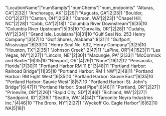"LocationName"|"numSampls"|"numChems"|"num_endpoints"
"Alturas, CA"|2|32|1
"Anchorage, AK"|2|29|1
"Augusta, GA"|2|25|1
"Boulder, CO"|2|27|1
"Canton, OH"|2|28|1
"Carson, WA"|2|23|1
"Chapel Hill, NC"|2|28|1
"Cobb, CA"|2|18|1
"Columbia River Downstream"|6|35|10
"Columbia River Upstream"|5|35|10
"Corvallis, OR"|2|28|1
"Cudahy, WI"|2|34|1
"Grand Isle, Louisiana"|8|31|10
"Gulf Seal No. 253 Henry Company"|3|47|10
"Gulf Shores, Alabama"|8|31|11
"Gulfport, Mississippi"|6|33|10
"Henry Seal No. 532, Henry Company"|3|25|10
"Houston, TX"|2|35|1
"Johnson Creek"|2|47|11
"LaPine, OR"|4|1523|11
"Las Vegas, NV"|2|27|1
"Lincoln, NE"|2|30|1
"Macungie, PA"|2|33|1
"McCormick and Baxter"|6|35|10
"Newport, OR"|4|29|1
"None"|16|12|12
"Pensacola, Florida"|7|30|11
"Portland Harbor RM 11 E"|3|48|11
"Portland Harbor: Railroad Bridge"|11|35|10
"Portland Harbor: RM 1 NW"|2|48|11
"Portland Harbor: RM Eight West"|6|35|10
"Portland Harbor: Sauvie East"|6|35|10
"Portland Harbor: Sauvie West"|8|57|10
"Portland Harbor: St. John's Bridge"|6|47|11
"Portland Harbor: Steel Pipe"|6|46|11
"Portland, OR"|2|27|1
"Prineville, OR"|2|26|1
"Rapid City, SD"|2|46|1
"Richland, WA"|2|27|1
"Sandpoint, ID"|2|36|1
"Seattle, WA"|4|34|1
"Tarconite Neyra Industries Inc."|4|46|10
"The Bronx, NY"|2|27|1
"Wyckoff Co. Eagle Harbor"|6|62|10
NA|5|18|1
